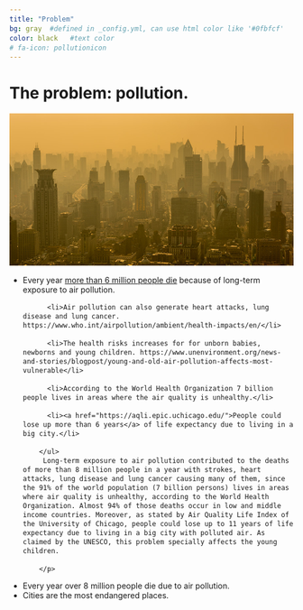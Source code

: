 ```yaml
---
title: "Problem"
bg: gray  #defined in _config.yml, can use html color like '#0fbfcf'
color: black   #text color
# fa-icon: pollutionicon
---
```



# **The problem: pollution.**

<!---

<style>
.alignleft{
    width: 500px;
    height: 250px;
    text-align: right;
    border-radius: 70%;
}
</style>

<center>
    <img src="img/pollutionCity_cropped.jpg" alt="pollution" class="alignleft"/>
</center>

--->

<div class="post-container">                
    <div class="post-thumb"><img src=" img/pollutionCity.jpg" alt="pollution"/></div>
    <div class="post-content">
        <p>
        <ul>
          <li>Every year <a href="https://www.who.int/air-pollution/news-and-events/how-air-pollution-is-destroying-our-health">more than 6 million people die</a> because of long-term exposure to air pollution.</li>

          <li>Air pollution can also generate heart attacks, lung disease and lung cancer. https://www.who.int/airpollution/ambient/health-impacts/en/</li>

          <li>The health risks increases for for unborn babies, newborns and young children. https://www.unenvironment.org/news-and-stories/blogpost/young-and-old-air-pollution-affects-most-vulnerable</li>

          <li>According to the World Health Organization 7 billion people lives in areas where the air quality is unhealthy.</li>

          <li><a href="https://aqli.epic.uchicago.edu/">People could lose up more than 6 years</a> of life expectancy due to living in a big city.</li>

        </ul>
         Long-term exposure to air pollution contributed to the deaths of more than 8 million people in a year with strokes, heart attacks, lung disease and lung cancer causing many of them, since the 91% of the world population (7 billion persons) lives in areas where air quality is unhealthy, according to the World Health Organization. Almost 94% of those deaths occur in low and middle income countries. Moreover, as stated by Air Quality Life Index of the University of Chicago, people could lose up to 11 years of life expectancy due to living in a big city with polluted air. As claimed by the UNESCO, this problem specially affects the young children.

        </p>
   </div>
</div>

* Every year over 8 million people die due to air pollution.
* Cities are the most endangered places.
